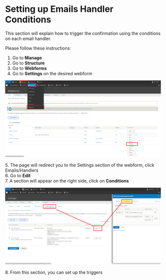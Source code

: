 # Setting up Emails Handler Conditions

This section will explain how to trigger the confirmation using the conditions on each email handler.

Please follow these instructions:

1. Go to **Manage**
2. Go to **Structure**
3. Go to **Webforms**
4. Go to **Settings** on the desired webform

![](<../../../drupal-platform-docs/.gitbook/assets/pasted image 0.png>)

5\. The page will redirect you to the Settings section of the webform, click Emails/Handlers\
6\. Go to **Edit**\
7\. A section will appear on the right side, click on **Conditions**

![](<../../../drupal-platform-docs/.gitbook/assets/pasted image 0 (1) (1).png>)

8\. From this section, you can set up the triggers

